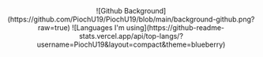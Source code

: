 <span style="display:block;text-align:center">
![Github Background](https://github.com/PiochU19/PiochU19/blob/main/background-github.png?raw=true)
![Languages I'm using](https://github-readme-stats.vercel.app/api/top-langs/?username=PiochU19&layout=compact&theme=blueberry)
</span>
